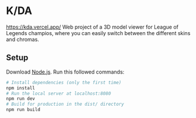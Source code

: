 # K/DA
https://kda.vercel.app/
Web project of a 3D model viewer for League of Legends champios, where you can easily switch between the different skins and chromas.

## Setup
Download [Node.js](https://nodejs.org/en/download/).
Run this followed commands:

``` bash
# Install dependencies (only the first time)
npm install
# Run the local server at localhost:8080
npm run dev
# Build for production in the dist/ directory
npm run build
```
